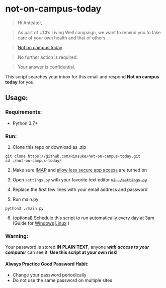 # not-on-campus-today

> Hi Anteater,

> As part of UCI’s Living Well campaign, we want to remind you to take care of your own health and that of others.

> [Not on campus today](https://uci.edu/coronavirus/)

> No further action is required.

> Your answer is confidential.

This script searches your inbox for this email and respond **Not on campus today** for you.

## Usage:
### Requirements:
 - Python 3.7+
 
### Run:
1. Clone this repo or download as .zip
 
 ```
 git clone https://github.com/Rinsuke/not-on-campus-today.git
 cd ./not-on-campus-today/
 ```

2. Make sure [IMAP](https://support.google.com/mail/answer/7126229) 
and [allow less secure app access](https://myaccount.google.com/lesssecureapps) are turned on

3. Open `settings.py` with your favorite text editor 
~~```vi ./settings.py```~~

4. Replace the first few lines with your email address and password

5. Run main.py

```
python3 ./main.py
```

6. (optional) Schedule this script to run automatically every day at 3am (Guide for [Windows](https://www.windowscentral.com/how-create-automated-task-using-task-scheduler-windows-10)
[Linux](https://www.howtogeek.com/101288/how-to-schedule-tasks-on-linux-an-introduction-to-crontab-files/) )


### Warning:
Your password is stored **IN PLAIN TEXT**, anyone ***with access to your computer*** can see it. **Use this script at your own risk!**

#### Always Practice Good Password Habit:
- Change your password periodically
- Do not use the same password on multiple sites
